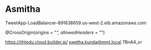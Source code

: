 # Asmitha
TweetApp-LoadBalancer-891638659.us-west-2.elb.amazonaws.com

@CrossOrigin(origins = "*", allowedHeaders = "*")

	
https://iihtedu.cloud.builder.ai/
swetha.kunda@mml.local
7BnA4_xr
